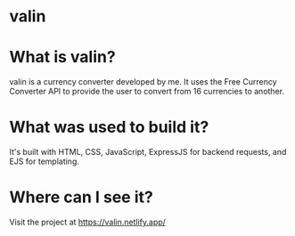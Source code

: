 # valin

# What is valin?
valin is a currency converter developed by me. It uses the Free Currency Converter API to provide the user to convert from 16 currencies to another. 

# What was used to build it?
It's built with HTML, CSS, JavaScript, ExpressJS for backend requests, and EJS for templating. 


# Where can I see it?
Visit the project at https://valin.netlify.app/
